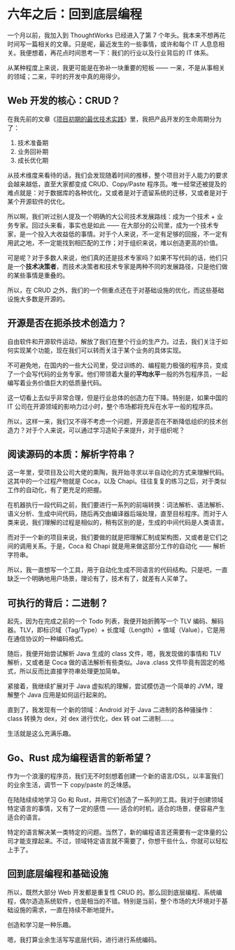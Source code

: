 # 六年之后：回到底层编程

一个月以前，我加入到 ThoughtWorks 已经进入了第 7 个年头。我本来不想再花时间写一篇相关的文章。只是呢，最近发生的一些事情，或许和每个 IT 人息息相关。我便想着，再花点时间思考一下：我们的行业以及行业背后的 IT 体系。

从某种程度上来说，我更可能是在弥补一块重要的短板 —— 一来，不是从事相关的领域；二来，平时的开发中真的用得少。

## Web 开发的核心：CRUD？

在我先前的文章《[项目初期的最优技术实践](https://www.phodal.com/blog/short-time-project-best-practise/)》里，我把产品开发的生命周期分为了：

1. 技术准备期
2. 业务回补期
3. 成长优化期

从技术维度来看待的话，我们会发现随着时间的推移，整个项目对于人能力的要求会越来越低，直至大家都变成 CRUD、Copy/Paste 程序员。唯一经常还被提及的难点就是：对于数据库的各种优化，又或者是对于遗留系统的迁移，又或者是对于某个开源软件的优化。

所以啊，我们听过别人提及一个明确的大公司技术发展路线：成为一个技术 + 业务专家。回过头来看，事实也是如此 —— 在大部分的公司里，成为一个技术专家，是一个投入大收益低的事情。对于个人来说，不一定有足够的回报，不一定有用武之地，不一定能找到相匹配的工作；对于组织来说，难以创造更高的价值。

可是呢？对于多数人来说，他们真的还是技术专家吗？如果不写代码的话，他们只是一个**技术决策者**，而技术决策者和技术专家是两种不同的发展路径，只是他们做的某些事情是重叠的。

所以，在 CRUD 之外，我们的一个侧重点还在于对基础设施的优化，而这些基础设施大多数是开源的。

## 开源是否在扼杀技术创造力？

自由软件和开源软件运动，解放了我们在整个行业的生产力。过去，我们关注于如何实现某个功能，现在我们可以转而关注于某个业务的具体实现。

不可避免地，在国内的一些大公司里，受过训练的、编程能力极强的程序员，变成了一个会写代码的业务专家。他们带领着大量的**平均水平**一般的外包程序员，一起编写着业务价值巨大的低质量代码。

这一切看上去似乎非常合理，但是行业总体的创造力在下降。特别是，如果中国的 IT 公司在开源领域的影响力过小时，整个市场都将充斥在水平一般的程序员。

所以，这样一来，我们又不得不考虑一个问题，开源是否在不断降低组织的技术创造力？对于个人来说，可以通过学习造轮子来提升，对于组织呢？

## 阅读源码的本质：解析字符串？

这一年里，受项目及公司大佬的熏陶，我开始寻求以半自动化的方式来理解代码。这其中的一个过程产物就是 Coca，以及 Chapi。往往复复的练习之后，对于类似工作的自动化，有了更充足的把握。

在机器执行一段代码之前，我们要进行一系列的前端转换：词法解析、语法解析、语义分析、生成中间代码，随后再交由编译器后端处理，直至目标程序。而对于人类来说，我们理解的过程是相似的，稍有区别的是，生成的中间代码是人类语言。

而对于一个新的项目来说，我们要做的就是把理解汇制成架构图，又或者是它们之间的调用关系。于是，Coca 和 Chapi 就是用来做这部分工作的自动化 —— 解析字符串。

所以，我一直想写一个工具，用于自动化生成不同语言的代码结构。只是吧，一直缺乏一个明确地用户场景，理论有了，技术有了，就差有人买单了。

## 可执行的背后：二进制？

起先，因为在完成之前的一个 Todo 列表，我便开始折腾写一个 TLV 编码、解码器。TLV，即标识域（Tag/Type）+ 长度域（Length）+ 值域（Value），它是用在通信协议的一种编码格式。

随后，我便开始尝试解析 Java 生成的 class 文件，嗯，我发现做的事情和 TLV 解析，又或者是 Coca 做的语法解析有些类似。Java .class 文件毕竟有固定的格式，所以反而比直接字符串处理更加简单。

紧接着，我继续扩展对于 Java 虚拟机的理解，尝试模仿造一个简单的 JVM，理解整个 Java 应用是如何运行起来的。

直到了，我发现有一个新的领域：Android 对于 Java 二进制的各种骚操作：class 转换为 dex，对 dex 进行优化，dex 转 oat 二进制……。

生活就是这么充满乐趣。

## Go、Rust 成为编程语言的新希望？

作为一个浪漫的程序员，我们无不时刻想着创建一个新的语言/DSL，以丰富我们的业余生活，调节一下 copy/paste 的乏味感。

在陆陆续续地学习 Go 和 Rust，并用它们创造了一系列的工具。我对于创建领域特定语言的事情，又有了一定的感悟 —— 适合的时机，适合的场景，便容易产生适合的语言。

特定的语言解决某一类特定的问题。当然了，新的编程语言还需要有一定体量的公司才能支撑起来。不过，领域特定语言就不需要了，你想干些什么，你就可以轻松上手了。

## 回到底层编程和基础设施

所以，既然大部分 Web 开发都是重复性 CRUD 的。那么回到底层编程、系统编程，偶尔造造系统软件，也是相当的不错。特别是当前，整个市场的大环境对于基础设施的需求，一直在持续不断地提升。

创造和学习是一种乐趣。

嗯，我打算业余生活写写底层代码，进行进行系统编码。

